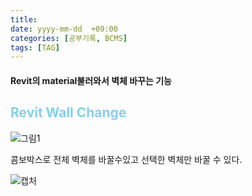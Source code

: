```yaml
---
title: 
date: yyyy-mm-dd  +09:00
categories: [공부기록, BCMS]
tags: [TAG]     
---
```

<h4> Revit의 material불러와서 벽체 바꾸는 기능 </h4>

<h2><font color = "skyblue" > Revit Wall Change </font></h2>

![그림1](https://github.com/user-attachments/assets/2586a338-923d-40d6-8356-6a677d15f8b1)

콤보박스로 전체 벽체를 바꿀수있고 선택한 벽체만 바꿀 수 있다.

![캡처](https://github.com/user-attachments/assets/94dc25f4-3883-475b-b107-4bb75973591b)

